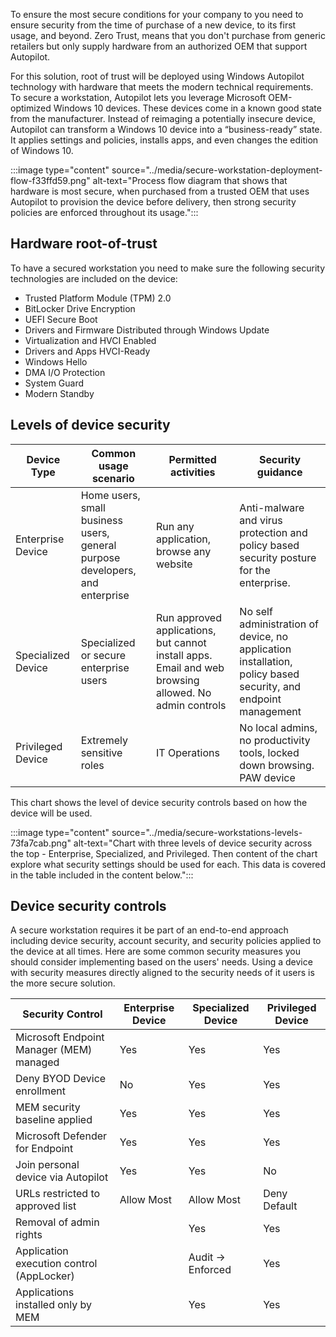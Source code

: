 
To ensure the most secure conditions for your company to you need to ensure security from the time of purchase of a new device, to its first usage, and beyond. Zero Trust, means that you don't purchase from generic retailers but only supply hardware from an authorized OEM that support Autopilot.

For this solution, root of trust will be deployed using Windows Autopilot technology with hardware that meets the modern technical requirements. To secure a workstation, Autopilot lets you leverage Microsoft OEM-optimized Windows 10 devices. These devices come in a known good state from the manufacturer. Instead of reimaging a potentially insecure device, Autopilot can transform a Windows 10 device into a “business-ready” state. It applies settings and policies, installs apps, and even changes the edition of Windows 10.

:::image type="content" source="../media/secure-workstation-deployment-flow-f33ffd59.png" alt-text="Process flow diagram that shows that hardware is most secure, when purchased from a trusted OEM that uses Autopilot to provision the device before delivery, then strong security policies are enforced throughout its usage.":::


## Hardware root-of-trust

To have a secured workstation you need to make sure the following security technologies are included on the device:

 -  Trusted Platform Module (TPM) 2.0
 -  BitLocker Drive Encryption
 -  UEFI Secure Boot
 -  Drivers and Firmware Distributed through Windows Update
 -  Virtualization and HVCI Enabled
 -  Drivers and Apps HVCI-Ready
 -  Windows Hello
 -  DMA I/O Protection
 -  System Guard
 -  Modern Standby

## Levels of device security

| **Device Type**    | **Common usage scenario**                                                    | **Permitted activities**                                                                              | **Security guidance**                                                                                         |
| ------------------ | ---------------------------------------------------------------------------- | ----------------------------------------------------------------------------------------------------- | ------------------------------------------------------------------------------------------------------------- |
| Enterprise Device  | Home users, small business users, general purpose developers, and enterprise | Run any application, browse any website                                                               | Anti-malware and virus protection and policy based security posture for the enterprise.                       |
| Specialized Device | Specialized or secure enterprise users                                       | Run approved applications, but cannot install apps. Email and web browsing allowed. No admin controls | No self administration of device, no application installation, policy based security, and endpoint management |
| Privileged Device  | Extremely sensitive roles                                                    | IT Operations                                                                                         | No local admins, no productivity tools, locked down browsing. PAW device                                      |

This chart shows the level of device security controls based on how the device will be used.

:::image type="content" source="../media/secure-workstations-levels-73fa7cab.png" alt-text="Chart with three levels of device security across the top - Enterprise, Specialized, and Privileged.  Then content of the chart explore what security settings should be used for each.  This data is covered in the table included in the content below.":::


## Device security controls

A secure workstation requires it be part of an end-to-end approach including device security, account security, and security policies applied to the device at all times. Here are some common security measures you should consider implementing based on the users' needs. Using a device with security measures directly aligned to the security needs of it users is the more secure solution.

| **Security Control**                      | **Enterprise Device** | **Specialized Device**          | **Privileged Device** |
| ----------------------------------------- | --------------------- | ------------------------------- | --------------------- |
| Microsoft Endpoint Manager (MEM) managed  | Yes                   | Yes                             | Yes                   |
| Deny BYOD Device enrollment               | No                    | Yes                             | Yes                   |
| MEM security baseline applied             | Yes                   | Yes                             | Yes                   |
| Microsoft Defender for Endpoint           | Yes                   | Yes                             | Yes                   |
| Join personal device via Autopilot        | Yes                   | Yes                             | No                    |
| URLs restricted to approved list          | Allow Most            | Allow Most                      | Deny Default          |
| Removal of admin rights                   |                       | Yes                             | Yes                   |
| Application execution control (AppLocker) |                       | Audit -&gt; Enforced | Yes                   |
| Applications installed only by MEM        |                       | Yes                             | Yes                   |
